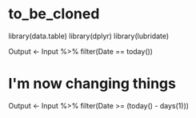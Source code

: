 # to_be_cloned

library(data.table)
library(dplyr)
library(lubridate)

Output <- Input %>% filter(Date == today())

# I'm now changing things

Output <- Input %>% filter(Date >= (today() - days(1)))
